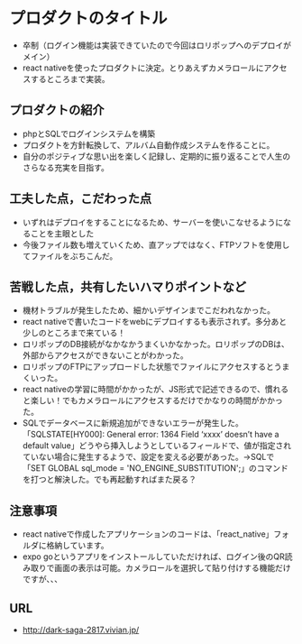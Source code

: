 # プロダクトのタイトル
- 卒制（ログイン機能は実装できていたので今回はロリポップへのデプロイがメイン）
- react nativeを使ったプロダクトに決定。とりあえずカメラロールにアクセスするところまで実装。

## プロダクトの紹介

- phpとSQLでログインシステムを構築
- プロダクトを方針転換して、アルバム自動作成システムを作ることに。
- 自分のポジティブな思い出を楽しく記録し、定期的に振り返ることで人生のさらなる充実を目指す。

## 工夫した点，こだわった点

- いずれはデプロイをすることになるため、サーバーを使いこなせるようになることを主眼とした
- 今後ファイル数も増えていくため、直アップではなく、FTPソフトを使用してファイルをぶちこんだ。

## 苦戦した点，共有したいハマりポイントなど

- 機材トラブルが発生したため、細かいデザインまでこだわれなかった。
- react nativeで書いたコードをwebにデプロイするも表示されず。多分あと少しのところまで来ている！
- ロリポップのDB接続がなかなかうまくいかなかった。ロリポップのDBは、外部からアクセスができないことがわかった。
- ロリポップのFTPにアップロードした状態でファイルにアクセスするとうまくいった。
- react nativeの学習に時間がかかったが、JS形式で記述できるので、慣れると楽しい！でもカメラロールにアクセスするだけでかなりの時間がかかった。
- SQLでデータベースに新規追加ができないエラーが発生した。「SQLSTATE[HY000]: General error: 1364 Field ‘xxxx’ doesn’t have a default value」どうやら挿入しようとしているフィールドで、値が指定されていない場合に発生するようで、設定を変える必要があった。→SQLで「SET GLOBAL sql_mode = 'NO_ENGINE_SUBSTITUTION';」のコマンドを打つと解決した。でも再起動すればまた戻る？

## 注意事項
- react nativeで作成したアプリケーションのコードは、「react_native」フォルダに格納しています。
- expo goというアプリをインストールしていただければ、ログイン後のQR読み取りで画面の表示は可能。カメラロールを選択して貼り付けする機能だけですが、、、


## URL
- http://dark-saga-2817.vivian.jp/
